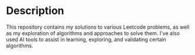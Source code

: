 # Description

This repository contains my solutions to various Leetcode problems, as well as my exploration of algorithms and approaches to solve them. I've also used AI tools to assist in learning, exploring, and validating certain algorithms.
